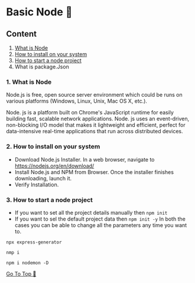 # Basic Node 📘

## Content
1. [What is Node](https://github.com/ShyamGit01/CookBooks/blob/main/Node/BasicNode.md#1-what-is-node)
2. [How to install on your system](https://github.com/ShyamGit01/CookBooks/blob/main/Node/BasicNode.md#2-how-to-install-on-your-system)
3. [How to start a node project](https://github.com/ShyamGit01/CookBooks/blob/main/Node/BasicNode.md#3-how-to-start-a-node-project)
4. What is package.Json


### 1. What is Node
  Node.js is free, open source server environment which could be runs on various platforms (Windows, Linux, Unix, Mac OS X, etc.). 
  
  Node. js is a platform built on Chrome's JavaScript runtime for easily building fast, scalable network applications. Node. js uses an event-driven, non-blocking I/O model that makes it lightweight and efficient, perfect for data-intensive real-time applications that run across distributed devices.

### 2. How to install on your system
- Download Node.js Installer. In a web browser, navigate to https://nodejs.org/en/download/
- Install Node.js and NPM from Browser. Once the installer finishes downloading, launch it.
- Verify Installation.
  
### 3. How to start a node project
- If you want to set all the project details manually then 
`
npm init
`
- If you want to sel the default project data then
`
npm init -y
`
In both the cases you can be able to change all the parameters any time you want to.


```
npx express-generator
```
```
nmp i
```

```
npm i nodemon -D
```



[Go To Top 🔼](https://github.com/ShyamGit01/CookBooks/blob/main/Node/BasicNode.md#content)
